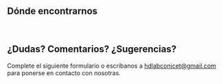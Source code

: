## Dónde encontrarnos

<br>

## ¿Dudas? Comentarios? ¿Sugerencias?

Complete el siguiente formulario o escríbanos a [hdlabconicet@gmail.com](mailto:{{site.email}}) para ponerse en contacto con nosotras.

